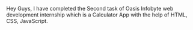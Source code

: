 Hey Guys, I have completed the Second task of Oasis Infobyte web development internship which is a Calculator App with the help of HTML, CSS, JavaScript.
